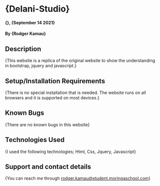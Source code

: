 # {Delani-Studio}
#### {}, {September 14 2021}
#### By **{Rodger Kamau}**
## Description
{This website is a replica of the original website to show the understanding in bootstrap, jquery and javascript.}
## Setup/Installation Requirements
{There is no special installation that is needed. The website runs on all browsers and it is supported on most devices.}
## Known Bugs
{There are no known bugs in this website}
## Technologies Used
{I used the following technologies;
Html,
Css,
Jquery,
Javascript}
## Support and contact details
{You can reach me through rodger.kamau@student.moringaschool.com}
